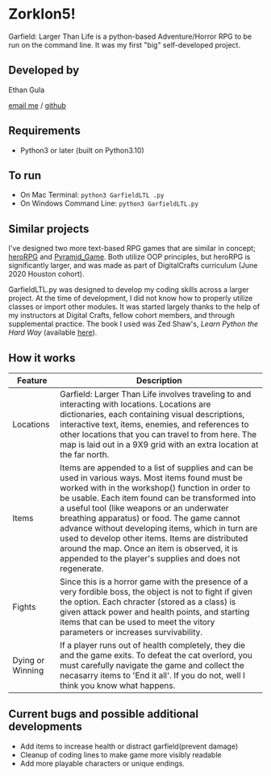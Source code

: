 # Zorklon5!

Garfield: Larger Than Life is a python-based Adventure/Horror RPG to be run on the command line. It was my first "big" self-developed project. 


## Developed by

Ethan Gula

[email me](Ethangula96@gmail.com) / [github](https://github.com/Emgula96/DCBC/tree/main/On%20going%20projects/Games)


## Requirements

- Python3 or later (built on Python3.10)



## To run

- On Mac Terminal: `python3 GarfieldLTL .py`
- On Windows Command Line: `python3 GarfieldLTL.py`


## Similar projects

I've designed two more text-based RPG games that are similar in concept; [heroRPG](https://github.com/dgelok/heroRPG) and [Pyramid_Game](https://github.com/dgelok/pyramidGame). Both utilize OOP principles, but heroRPG is significantly larger, and was made as part of DigitalCrafts curriculum (June 2020 Houston cohort). 

GarfieldLTL.py was designed to develop my coding skills across a larger project. At the time of development, I did not know how to properly utilize classes or import other modules. It was started largely thanks to the help of my instructors at Digital Crafts, fellow cohort members, and through supplemental practice. The book I used was Zed Shaw's, *Learn Python the Hard Way* (available [here](https://www.amazon.com/Learn-Python-Hard-Way-Introduction/dp/0134692888/ref=sr_1_1?keywords=python+the+hard+way&qid=1577465107&sr=8-1)). 


## How it works

| Feature | Description |
| ----------- | ----------- |
| Locations | Garfield: Larger Than Life involves traveling to and interacting with locations. Locations are dictionaries, each containing visual descriptions, interactive text, items, enemies, and references to other locations that you can travel to from here. The map is laid out in a 9X9 grid with an extra location at the far north. |
| Items | Items are appended to a list of supplies and can be used in various ways. Most items found must be worked with in the workshop() function in order to be usable. Each item found can be transformed into a useful tool (like weapons or an underwater breathing apparatus) or food. The game cannot advance without developing items, which in turn are used to develop other items. Items are distributed around the map. Once an item is observed, it is appended to the player's supplies and does not regenerate.|
| Fights | Since this is a horror game with the presence of a very fordible boss, the object is not to fight if given the option. Each chracter (stored as a class) is given attack power and health points, and starting items that can be used to meet the vitory parameters or increases survivability. |
| Dying or Winning | If a player runs out of health completely, they die and the game exits. To defeat the cat overlord, you must carefully navigate the game and collect the necasarry items to 'End it all'. If you do not, well I think you know what happens. 


## Current bugs and possible additional developments
- Add items to increase health or distract garfield(prevent damage)
- Cleanup of coding lines to make game more visibly readable
- Add more playable characters or unique endings.